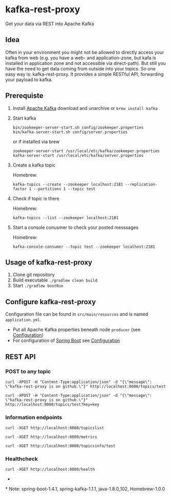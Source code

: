 # kafka-rest-proxy
Get your data via REST into Apache Kafka

## Idea

Often in your environment you might not be allowed to directly access your kafka from web (e.g. you have a web- and application-zone, but kafa is installed in application zone and not accessible via direct-path). But still you have the need to get data coming from outside into your topics. So one easy way is: kafka-rest-proxy. It provides a simple RESTful API, forwarding your payload to kafka.

## Prerequiste

1. Install [Apache Kafka](http://kafka.apache.org) download and unarchive or `brew install kafka`
2. Start kafka

	```
	bin/zookeeper-server-start.sh config/zookeeper.properties
	bin/kafka-server-start.sh config/server.properties
	```
	
	or if installed via brew
	
	```
	zookeeper-server-start /usr/local/etc/kafka/zookeeper.properties
	kafka-server-start /usr/local/etc/kafka/server.properties
	```
	
3. Create a kafka topic

   Homebrew:
   ```
   kafka-topics --create --zookeeper localhost:2181 --replication-factor 1 --partitions 1 --topic test
   ```

4. Check if topic is there

   Homebrew:
   ```
   kafka-topics --list --zookeeper localhost:2181
   ```

5. Start a console conusmer to check your posted messsages

   Homebrew:
   ```
   kafka-console-consumer --topic test --zookeeper localhost:2181
   ```

## Usage of kafka-rest-proxy

1. Clone git repository
2. Build executable `./gradlew clean build`
3. Start `./gradlew bootRun`

## Configure kafka-rest-proxy

Configuration file can be found in `src/main/resources` and is named `application.yml`.

- Put all Apache Kafka properties beneath node `producer` (see [Configuration](http://kafka.apache.org/documentation.html#configuration))
- For configuration of [Spring Boot](http://docs.spring.io/spring-boot/docs/current/reference/html/) see [Configuration](http://docs.spring.io/spring-boot/docs/current/reference/html/common-application-properties.html)

## REST API

### POST to any topic

```
curl -XPOST -H "Content-Type:application/json" -d "{\"message\": \"kafka-rest-proxy is on github.\"}" http://localhost:8080/topics/test

curl -XPOST -H "Content-Type:application/json" -d "{\"message\": \"kafka-rest-proxy is on github.\"}" http://localhost:8080/topics/test?key=key

```

### Information endpoints

```
curl -XGET http://localhost:8080/topicslist

curl -XGET http://localhost:8080/metrics

curl -XGET http://localhost:8080/topicsinfo/test
```


### Healthcheck

```
curl -XGET http://localhost:8080/health
```

-

\* Note: spring-boot-1.4.1, spring-kafka-1.1.1, java-1.8.0_102, Homebrew-1.0.0
